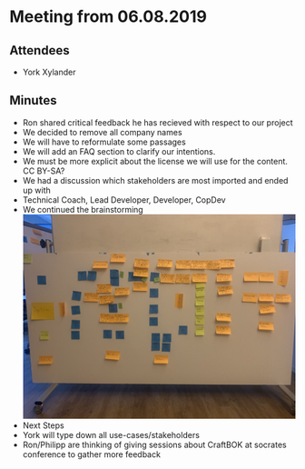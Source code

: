 # Meeting from 06.08.2019
## Attendees
* York Xylander

## Minutes
* Ron shared critical feedback he has recieved with respect to our project
 * We decided to remove all company names
 * We will have to reformulate some passages
 * We will add an FAQ section to clarify our intentions.
 * We must be more explicit about the license we will use for the content. CC BY-SA?    
* We had a discussion which stakeholders are most imported and ended up with
 * Technical Coach, Lead Developer, Developer, CopDev
* We continued the brainstorming
![Work In Progress](IMG_0913.jpg)
* Next Steps
 * York will type down all use-cases/stakeholders
 * Ron/Philipp are thinking of giving sessions about CraftBOK at socrates conference to gather more feedback  
